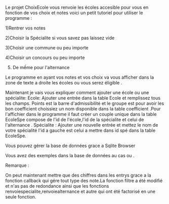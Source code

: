 Le projet ChoixEcole vous renvoie les écoles accesible pour vous en fonction de vos choix et notes voici un petit tutoriel pour utiliser le programme :


1)Rentrer vos notes


2)Choisir la Spécialite si vous savez pas laissez vide


3)Choisir une commune ou peu importe


4)Choisir un concours ou peu importe 


5) De mếme pour l'alternance



Le programme en ayant vos notes et vos choix va vous afficher dans la zone de texte a droite les écoles ou vous serez éligible .


Maintenant je vais vous expliquer comment ajouter une école ou une spécialite:
Ecole: Ajouter une entrée dans la table Ecole et remplissez tous les champs. Points est 
la barre d'admissibilité et le groupe est pour avoir les bon coefficient choissiez un nom disponible dans la table coefficient .Pour l'affichier dans le programme  il faut créer un couple unique dans la table EcoleSpe compose de l'id de l'école,l'id de la spécialite et celui de l'alternance .
Spécialite :
Ajouter une nouvelle entrée et mettez le nom de votre spécialité l'id a gauche est celui a mettre dans id spé dans la table EcoleSpe.

Vous pouvez gérer la base de données grace a Sqlite Browser

Vous avez des exemples dans la base de données au cas ou .

Remarque :

On peut maintenant mettre que des chiffres dans les entrys grace a la fonction callback qui gére tout type des note.La fonction filtre a été modifié et n'as pas de redondance ainsi que les fonctions renvoiespecialite,renvoiealternance et autre qui ont été factorisé en une seule fonction.
